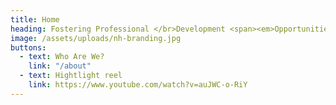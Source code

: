```yaml
---
title: Home
heading: Fostering Professional </br>Development <span><em>Opportunities</em></span>.
image: /assets/uploads/nh-branding.jpg
buttons:
  - text: Who Are We?
    link: "/about"
  - text: Hightlight reel
    link: https://www.youtube.com/watch?v=auJWC-o-RiY
---
```

